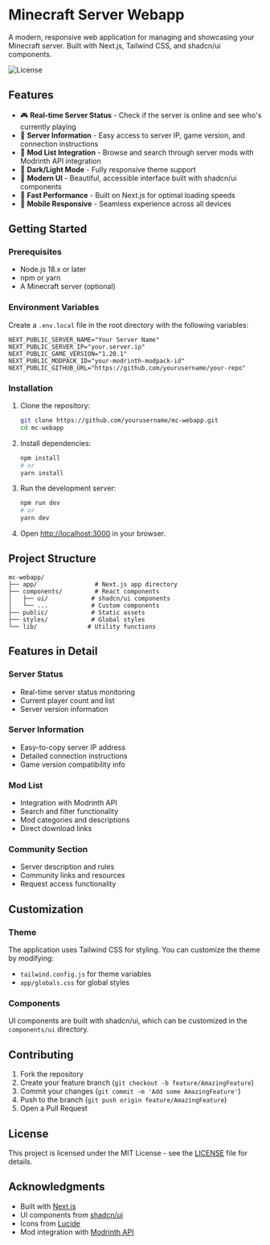# Minecraft Server Webapp

A modern, responsive web application for managing and showcasing your Minecraft server. Built with Next.js, Tailwind CSS, and shadcn/ui components.

![License](LICENSE)

## Features

- 🎮 **Real-time Server Status** - Check if the server is online and see who's currently playing
- 📝 **Server Information** - Easy access to server IP, game version, and connection instructions
- 🔧 **Mod List Integration** - Browse and search through server mods with Modrinth API integration
- 🌙 **Dark/Light Mode** - Fully responsive theme support
- 🎨 **Modern UI** - Beautiful, accessible interface built with shadcn/ui components
- 🚀 **Fast Performance** - Built on Next.js for optimal loading speeds
- 📱 **Mobile Responsive** - Seamless experience across all devices

## Getting Started

### Prerequisites

- Node.js 18.x or later
- npm or yarn
- A Minecraft server (optional)

### Environment Variables

Create a `.env.local` file in the root directory with the following variables:

```env
NEXT_PUBLIC_SERVER_NAME="Your Server Name"
NEXT_PUBLIC_SERVER_IP="your.server.ip"
NEXT_PUBLIC_GAME_VERSION="1.20.1"
NEXT_PUBLIC_MODPACK_ID="your-modrinth-modpack-id"
NEXT_PUBLIC_GITHUB_URL="https://github.com/yourusername/your-repo"
```

### Installation

1. Clone the repository:
   ```bash
   git clone https://github.com/yourusername/mc-webapp.git
   cd mc-webapp
   ```

2. Install dependencies:
   ```bash
   npm install
   # or
   yarn install
   ```

3. Run the development server:
   ```bash
   npm run dev
   # or
   yarn dev
   ```

4. Open [http://localhost:3000](http://localhost:3000) in your browser.

## Project Structure

```
mc-webapp/
├── app/                # Next.js app directory
├── components/         # React components
│   ├── ui/            # shadcn/ui components
│   └── ...            # Custom components
├── public/            # Static assets
├── styles/            # Global styles
└── lib/              # Utility functions
```

## Features in Detail

### Server Status
- Real-time server status monitoring
- Current player count and list
- Server version information

### Server Information
- Easy-to-copy server IP address
- Detailed connection instructions
- Game version compatibility info

### Mod List
- Integration with Modrinth API
- Search and filter functionality
- Mod categories and descriptions
- Direct download links

### Community Section
- Server description and rules
- Community links and resources
- Request access functionality

## Customization

### Theme
The application uses Tailwind CSS for styling. You can customize the theme by modifying:
- `tailwind.config.js` for theme variables
- `app/globals.css` for global styles

### Components
UI components are built with shadcn/ui, which can be customized in the `components/ui` directory.

## Contributing

1. Fork the repository
2. Create your feature branch (`git checkout -b feature/AmazingFeature`)
3. Commit your changes (`git commit -m 'Add some AmazingFeature'`)
4. Push to the branch (`git push origin feature/AmazingFeature`)
5. Open a Pull Request

## License

This project is licensed under the MIT License - see the [LICENSE](LICENSE) file for details.

## Acknowledgments

- Built with [Next.js](https://nextjs.org/)
- UI components from [shadcn/ui](https://ui.shadcn.com/)
- Icons from [Lucide](https://lucide.dev/)
- Mod integration with [Modrinth API](https://docs.modrinth.com/)